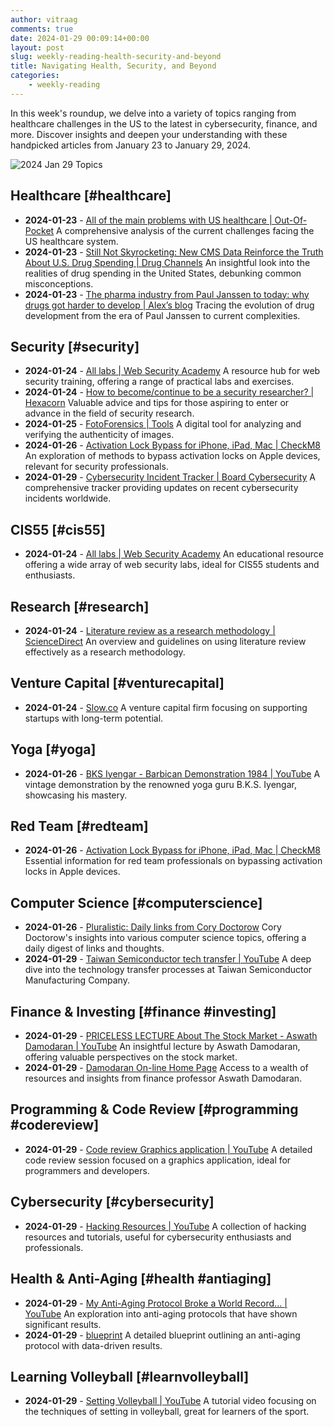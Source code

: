 ```yaml
---
author: vitraag
comments: true
date: 2024-01-29 00:09:14+00:00
layout: post
slug: weekly-reading-health-security-and-beyond 
title: Navigating Health, Security, and Beyond
categories: 
    - weekly-reading
---
```

In this week's roundup, we delve into a variety of topics ranging from healthcare challenges in the US to the latest in cybersecurity, finance, and more. Discover insights and deepen your understanding with these handpicked articles from January 23 to January 29, 2024.

![2024 Jan 29 Topics](https://images.unsplash.com/photo-1495446815901-a7297e633e8d?q=80&w=2940&auto=format&fit=crop&ixlib=rb-4.0.3&ixid=M3wxMjA3fDB8MHxwaG90by1wYWdlfHx8fGVufDB8fHx8fA%3D%3D)

## Healthcare [#healthcare]
- **2024-01-23** - [All of the main problems with US healthcare | Out-Of-Pocket](https://www.outofpocket.health/p/all-of-the-main-problems-with-us-healthcare)
  A comprehensive analysis of the current challenges facing the US healthcare system.
- **2024-01-23** - [Still Not Skyrocketing: New CMS Data Reinforce the Truth About U.S. Drug Spending | Drug Channels](https://www.drugchannels.net/2022/02/still-not-skyrocketing-new-cms-data.html)
  An insightful look into the realities of drug spending in the United States, debunking common misconceptions.
- **2024-01-23** - [The pharma industry from Paul Janssen to today: why drugs got harder to develop | Alex’s blog](https://atelfo.github.io/2023/12/23/biopharma-from-janssen-to-today.html)
  Tracing the evolution of drug development from the era of Paul Janssen to current complexities.

## Security [#security]
- **2024-01-24** - [All labs | Web Security Academy](https://portswigger.net/web-security/all-labs#web-llm-attacks)
  A resource hub for web security training, offering a range of practical labs and exercises.
- **2024-01-24** - [How to become/continue to be a security researcher? | Hexacorn](https://www.hexacorn.com/blog/2024/01/21/how-to-become-continue-to-be-a-security-researcher/?utm_source=substack&utm_medium=email)
  Valuable advice and tips for those aspiring to enter or advance in the field of security research.
- **2024-01-25** - [FotoForensics | Tools](https://fotoforensics.com/)
  A digital tool for analyzing and verifying the authenticity of images.
- **2024-01-26** - [Activation Lock Bypass for iPhone, iPad, Mac | CheckM8](https://checkm8.info/)
  An exploration of methods to bypass activation locks on Apple devices, relevant for security professionals.
- **2024-01-29** - [Cybersecurity Incident Tracker | Board Cybersecurity](https://www.board-cybersecurity.com/incidents/tracker/)
  A comprehensive tracker providing updates on recent cybersecurity incidents worldwide.

## CIS55 [#cis55]
- **2024-01-24** - [All labs | Web Security Academy](https://portswigger.net/web-security/all-labs#web-llm-attacks)
  An educational resource offering a wide array of web security labs, ideal for CIS55 students and enthusiasts.

## Research [#research]
- **2024-01-24** - [Literature review as a research methodology | ScienceDirect](https://www.sciencedirect.com/science/article/pii/S0148296319304564)
  An overview and guidelines on using literature review effectively as a research methodology.

## Venture Capital [#venturecapital]
- **2024-01-24** - [Slow.co](http://slow.co/)
  A venture capital firm focusing on supporting startups with long-term potential.

## Yoga [#yoga]
- **2024-01-26** - [BKS Iyengar - Barbican Demonstration 1984 | YouTube](https://www.youtube.com/watch?v=PkX_cPuS92c)
  A vintage demonstration by the renowned yoga guru B.K.S. Iyengar, showcasing his mastery.

## Red Team [#redteam]
- **2024-01-26** - [Activation Lock Bypass for iPhone, iPad, Mac | CheckM8](https://checkm8.info/)
  Essential information for red team professionals on bypassing activation locks in Apple devices.

## Computer Science [#computerscience]
- **2024-01-26** - [Pluralistic: Daily links from Cory Doctorow](https://pluralistic.net/2020/12/05/trusting-trust/)
  Cory Doctorow's insights into various computer science topics, offering a daily digest of links and thoughts.
- **2024-01-29** - [Taiwan Semiconductor tech transfer | YouTube](https://www.youtube.com/watch?v=mN7CWi1tbH4&t=904s)
  A deep dive into the technology transfer processes at Taiwan Semiconductor Manufacturing Company.

## Finance & Investing [#finance #investing]
- **2024-01-29** - [PRICELESS LECTURE About The Stock Market - Aswath Damodaran | YouTube](https://www.youtube.com/watch?v=zjXvbJUnCsM)
  An insightful lecture by Aswath Damodaran, offering valuable perspectives on the stock market.
- **2024-01-29** - [Damodaran On-line Home Page](https://pages.stern.nyu.edu/~adamodar/New_Home_Page/home.htm)
  Access to a wealth of resources and insights from finance professor Aswath Damodaran.

## Programming & Code Review [#programming #codereview]
- **2024-01-29** - [Code review Graphics application | YouTube](https://www.youtube.com/watch?v=TEKYu00ca0E)
  A detailed code review session focused on a graphics application, ideal for programmers and developers.

## Cybersecurity [#cybersecurity]
- **2024-01-29** - [Hacking Resources | YouTube](https://www.youtube.com/watch?v=RDQs7CpLI-k)
  A collection of hacking resources and tutorials, useful for cybersecurity enthusiasts and professionals.

## Health & Anti-Aging [#health #antiaging]
- **2024-01-29** - [My Anti-Aging Protocol Broke a World Record... | YouTube](https://www.youtube.com/watch?v=aXdEPiFlqH8)
  An exploration into anti-aging protocols that have shown significant results.
- **2024-01-29** - [blueprint](https://protocol.bryanjohnson.com/#by-the-numbers)
  A detailed blueprint outlining an anti-aging protocol with data-driven results.

## Learning Volleyball [#learnvolleyball]
- **2024-01-29** - [Setting Volleyball | YouTube](https://www.youtube.com/watch?v=VH0LiQH5D5U&t=393s)
  A tutorial video focusing on the techniques of setting in volleyball, great for learners of the sport.

